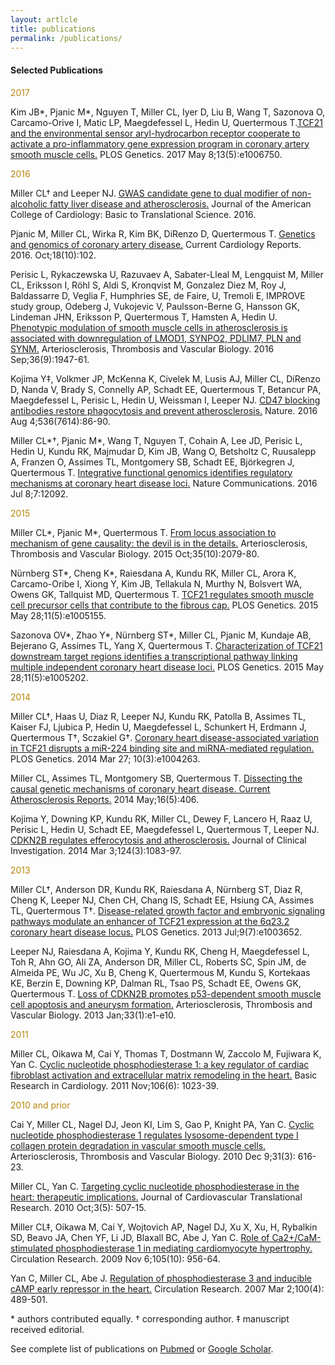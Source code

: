 ```yaml
---
layout: artlcle
title: publications 
permalink: /publications/
---
```


#### Selected Publications 

 <span style="color:#B8860B">2017</span>

Kim JB\*, Pjanic M\*, Nguyen T, Miller CL, Iyer D, Liu B, Wang T, Sazonova O, Carcamo-Orive I, Matic LP, Maegdefessel L, Hedin U, Quertermous T.[TCF21 and the environmental sensor aryl-hydrocarbon receptor cooperate to activate a pro-inflammatory gene expression program in coronary artery smooth muscle cells.][26] PLOS Genetics. 2017 May 8;13(5):e1006750.

<span style="color:#B8860B">2016</span>

Miller CL† and Leeper NJ. [GWAS candidate gene to dual modifier of non-alcoholic fatty liver disease and atherosclerosis.][1] Journal of the American College of Cardiology: Basic to Translational Science. 2016.   

Pjanic M, Miller CL, Wirka R, Kim BK, DiRenzo D, Quertermous T. [Genetics and genomics of coronary artery disease.][3] Current Cardiology Reports. 2016. Oct;18(10):102.

Perisic L, Rykaczewska U, Razuvaev A, Sabater-Lleal M, Lengquist M, Miller CL, Eriksson I, Röhl S, Aldi S, Kronqvist M, Gonzalez Diez M, Roy J, Baldassarre D, Veglia F, Humphries SE, de Faire, U, Tremoli E, IMPROVE study group, Odeberg J, Vukojevic V, Paulsson-Berne G, Hansson GK, Lindeman JHN, Eriksson P, Quertermous T, Hamsten A, Hedin U. [Phenotypic modulation of smooth muscle cells in atherosclerosis is associated with downregulation of LMOD1, SYNPO2, PDLIM7, PLN and SYNM.][4] Arteriosclerosis, Thrombosis and Vascular Biology. 2016 Sep;36(9):1947-61. 

Kojima Y‡, Volkmer JP, McKenna K, Civelek M, Lusis AJ, Miller CL, DiRenzo D, Nanda V, Brady S, Connelly AP, Schadt EE, Quertermous T, Betancur PA, Maegdefessel L, Perisic L, Hedin U, Weissman I, Leeper NJ. [CD47 blocking antibodies restore phagocytosis and prevent atherosclerosis.][5] Nature. 2016 Aug 4;536(7614):86-90. 

Miller CL\*†, Pjanic M\*, Wang T, Nguyen T, Cohain A, Lee JD, Perisic L, Hedin U, Kundu RK, Majmudar D, Kim JB, Wang O, Betsholtz C, Ruusalepp A, Franzen O, Assimes TL, Montgomery SB, Schadt EE, Björkegren J, Quertermous T. [Integrative functional genomics identifies regulatory mechanisms at coronary heart disease loci.][6] Nature Communications. 2016 Jul 8;7:12092. 

<span style="color:#B8860B">2015</span>

Miller CL\*, Pjanic M\*, Quertermous T. [From locus association to mechanism of gene causality: the devil is in the details.][9] Arteriosclerosis, Thrombosis and Vascular Biology. 2015 Oct;35(10):2079-80.

Nürnberg ST\*, Cheng K\*, Raiesdana A, Kundu RK, Miller CL, Arora K, Carcamo-Oribe I, Xiong Y, Kim JB, Tellakula N, Murthy N, Bolsvert WA, Owens GK, Tallquist MD, Quertermous T. [TCF21 regulates smooth muscle cell precursor cells that contribute to the fibrous cap.][10] PLOS Genetics. 2015 May 28;11(5):e1005155.

Sazonova OV\*, Zhao Y\*, Nürnberg ST\*, Miller CL, Pjanic M, Kundaje AB, Bejerano G, Assimes TL, Yang X, Quertermous T. [Characterization of TCF21 downstream target regions identifies a transcriptional pathway linking multiple independent coronary heart disease loci.][11] PLOS Genetics. 2015 May 28;11(5):e1005202. 

<span style="color:#B8860B">2014</span>

Miller CL†, Haas U, Diaz R, Leeper NJ, Kundu RK, Patolla B, Assimes TL, Kaiser FJ, Ljubica P, Hedin U, Maegdefessel L, Schunkert H, Erdmann J, Quertermous T†, Sczakiel G†. [Coronary heart disease-associated variation in TCF21 disrupts a miR-224 binding site and miRNA-mediated regulation.][12] PLOS Genetics. 2014 Mar 27; 10(3):e1004263.

Miller CL, Assimes TL, Montgomery SB, Quertermous T. [Dissecting the causal genetic mechanisms of coronary heart disease. Current Atherosclerosis Reports.][13] 2014 May;16(5):406.

Kojima Y, Downing KP, Kundu RK, Miller CL, Dewey F, Lancero H, Raaz U, Perisic L, Hedin U, Schadt EE, Maegdefessel L, Quertermous T, Leeper NJ. [CDKN2B regulates efferocytosis and atherosclerosis.][14] Journal of Clinical Investigation. 2014 Mar 3;124(3):1083-97. 

<span style="color:#B8860B">2013</span>

Miller CL†, Anderson DR, Kundu RK, Raiesdana A, Nürnberg ST, Diaz R, Cheng K, Leeper NJ, Chen CH, Chang IS, Schadt EE, Hsiung CA, Assimes TL, Quertermous T†. [Disease-related growth factor and embryonic signaling pathways modulate an enhancer of TCF21 expression at the 6q23.2 coronary heart disease locus.][15] PLOS Genetics. 2013 Jul;9(7):e1003652.

Leeper NJ, Raiesdana A, Kojima Y, Kundu RK, Cheng H, Maegdefessel L, Toh R, Ahn GO, Ali ZA, Anderson DR, Miller CL, Roberts SC, Spin JM, de Almeida PE, Wu JC, Xu B, Cheng K, Quertermous M, Kundu S, Kortekaas KE, Berzin E, Downing KP, Dalman RL, Tsao PS, Schadt EE, Owens GK, Quertermous T. [Loss of CDKN2B promotes p53-dependent smooth muscle cell apoptosis and aneurysm formation.][16] Arteriosclerosis, Thrombosis and Vascular Biology. 2013 Jan;33(1):e1-e10. 

<span style="color:#B8860B">2011</span>

Miller CL, Oikawa M, Cai Y, Thomas T, Dostmann W, Zaccolo M, Fujiwara K, Yan C. [Cyclic nucleotide phosphodiesterase 1: a key regulator of cardiac fibroblast activation and extracellular matrix remodeling in the heart.][17] Basic Research in Cardiology. 2011 Nov;106(6): 1023-39.  

<span style="color:#B8860B">2010 and prior</span>

Cai Y, Miller CL, Nagel DJ, Jeon KI, Lim S, Gao P, Knight PA, Yan C. [Cyclic nucleotide phosphodiesterase 1 regulates lysosome-dependent type I collagen protein degradation in vascular smooth muscle cells.][18] Arteriosclerosis, Thrombosis and Vascular Biology. 2010 Dec 9;31(3): 616-23. 

Miller CL, Yan C. [Targeting cyclic nucleotide phosphodiesterase in the heart: therapeutic implications.][20] Journal of Cardiovascular Translational Research. 2010 Oct;3(5): 507-15. 

Miller CL‡, Oikawa M, Cai Y, Wojtovich AP, Nagel DJ, Xu X, Xu, H, Rybalkin SD, Beavo JA, Chen YF, Li JD, Blaxall BC, Abe J, Yan C. [Role of Ca2+/CaM-stimulated phosphodiesterase 1 in mediating cardiomyocyte hypertrophy.][21] Circulation Research. 2009 Nov 6;105(10): 956-64.  

Yan C, Miller CL, Abe J. [Regulation of phosphodiesterase 3 and inducible cAMP early repressor in the heart.][22] Circulation Research. 2007 Mar 2;100(4): 489-501.

\* authors contributed equally.
† corresponding author.
‡ manuscript received editorial.

See complete list of publications on [Pubmed][27] or [Google Scholar][28].

[1]: http://www.basictranslational.onlinejacc.org/content/1/7/680
[3]: http://link.springer.com/article/10.1007%2Fs11886-016-0777-y
[4]: http://atvb.ahajournals.org/content/early/2016/07/28/ATVBAHA.116.307893
[5]: http://www.nature.com/nature/journal/v536/n7614/full/nature18935.html
[6]: http://www.nature.com/articles/ncomms12092
[9]: http://atvb.ahajournals.org/content/35/10/2079.long
[10]: http://journals.plos.org/plosgenetics/article?id=10.1371/journal.pgen.1005155
[11]: http://journals.plos.org/plosgenetics/article?id=10.1371/journal.pgen.1005202
[12]: http://journals.plos.org/plosgenetics/article?id=10.1371/journal.pgen.1004263
[13]: http://link.springer.com/article/10.1007%2Fs11883-014-0406-4
[14]: https://www.jci.org/articles/view/70391
[15]: http://journals.plos.org/plosgenetics/article?id=10.1371/journal.pgen.1003652
[16]: http://atvb.ahajournals.org/content/33/1/e1.long
[17]: http://link.springer.com/article/10.1007%2Fs00395-011-0228-2
[18]: http://atvb.ahajournals.org/content/31/3/616.long
[20]: http://link.springer.com/article/10.1007%2Fs12265-010-9203-9
[21]: http://circres.ahajournals.org/content/105/10/956.long
[22]: http://circres.ahajournals.org/content/100/4/489.long
[26]: http://journals.plos.org/plosgenetics/article?id=10.1371/journal.pgen.1006750
[27]: https://www.ncbi.nlm.nih.gov/pubmed/?term=Clint+Miller+NOT+Miller+CT
[28]: https://scholar.google.com/citations?user=hkc4nPAAAAAJ&hl=en
